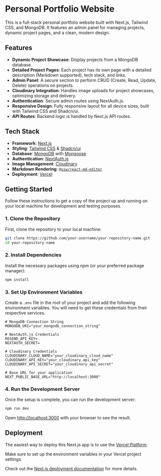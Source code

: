 # Personal Portfolio Website

This is a full-stack personal portfolio website built with Next.js, Tailwind CSS, and MongoDB. It features an admin panel for managing projects, dynamic project pages, and a clean, modern design.

## Features

-   **Dynamic Project Showcase**: Display projects from a MongoDB database.
-   **Detailed Project Pages**: Each project has its own page with a detailed description (Markdown supported), tech stack, and links.
-   **Admin Panel**: A secure section to perform CRUD (Create, Read, Update, Delete) operations on projects.
-   **Cloudinary Integration**: Handles image uploads for project showcases, optimizing storage and delivery.
-   **Authentication**: Secure admin routes using NextAuth.js.
-   **Responsive Design**: Fully responsive layout for all device sizes, built with Tailwind CSS and Shadcn/ui.
-   **API Routes**: Backend logic is handled by Next.js API routes.

## Tech Stack

-   **Framework**: [Next.js](https://nextjs.org/)
-   **Styling**: [Tailwind CSS](https://tailwindcss.com/) & [Shadcn/ui](https://ui.shadcn.com/)
-   **Database**: [MongoDB](https://www.mongodb.com/) with [Mongoose](https://mongoosejs.com/)
-   **Authentication**: [NextAuth.js](https://next-auth.js.org/)
-   **Image Management**: [Cloudinary](https://cloudinary.com/)
-   **Markdown Rendering**: [`@uiw/react-md-editor`](https://www.npmjs.com/package/@uiw/react-md-editor)
-   **Deployment**: [Vercel](https://vercel.com/)

## Getting Started

Follow these instructions to get a copy of the project up and running on your local machine for development and testing purposes.

### 1. Clone the Repository

First, clone the repository to your local machine:

```bash
git clone https://github.com/your-username/your-repository-name.git
cd your-repository-name
```

### 2. Install Dependencies

Install the necessary packages using npm (or your preferred package manager):

```bash
npm install
```

### 3. Set Up Environment Variables

Create a `.env` file in the root of your project and add the following environment variables. You will need to get these credentials from their respective services.

```env
# MongoDB Connection String
MONGODB_URI="your_mongodb_connection_string"

# NextAuth.js Credentials
RESEND_API_KEY=
NEXTAUTH_SECRET=

# Cloudinary Credentials
CLOUDINARY_CLOUD_NAME="your_cloudinary_cloud_name"
CLOUDINARY_API_KEY="your_cloudinary_api_key"
CLOUDINARY_API_SECRET="your_cloudinary_api_secret"

# Base URL for your application
NEXT_PUBLIC_BASE_URL="http://localhost:3000"
```

### 4. Run the Development Server

Once the setup is complete, you can run the development server:

```bash
npm run dev
```

Open [http://localhost:3000](http://localhost:3000) with your browser to see the result.

## Deployment

The easiest way to deploy this Next.js app is to use the [Vercel Platform](https://vercel.com/new).

Make sure to set up the environment variables in your Vercel project settings.

Check out the [Next.js deployment documentation](https://nextjs.org/docs/app/building-your-application/deploying) for more details.